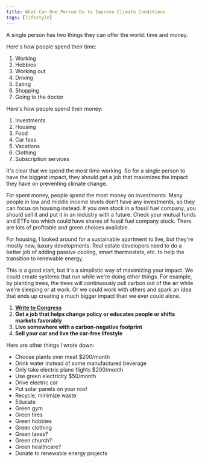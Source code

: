 ```yaml
---
title: What Can One Person Do to Improve Climate Conditions
tags: [lifestyle]
---
```


A single person has two things they can offer the world: time and money.

Here's how people spend their time:

1. Working
2. Hobbies
3. Working out
4. Driving
5. Eating
6. Shopping
7. Going to the doctor

Here's how people spend their money:

1. Investments
2. Housing
3. Food
4. Car fees
5. Vacations
6. Clothing
7. Subscription services

It's clear that we spend the most time working. So for a single person to have the biggest impact, they should get a job that maximizes the impact they have on preventing climate change.

For spent money, people spend the most money on investments. Many people in low and middle income levels don't have any investments, so they can focus on housing instead. If you own stock in a fossil fuel company, you should sell it and put it in an industry with a future. Check your mutual funds and ETFs too which could have shares of fossil fuel company stock. There are lots of profitable and green choices available.

For housing, I looked around for a sustainable apartment to live, but they're mostly new, luxury developments. Real estate developers need to do a better job of adding passive cooling, smart thermostats, etc. to help the transition to renewable energy.

This is a good start, but it's a simplistic way of maximizing your impact. We could create systems that run while we're doing other things. For example, by planting trees, the trees will continuously pull carbon out of the air while we're sleeping or at work. Or we could work with others and spark an idea that ends up creating a much bigger impact than we ever could alone.

1. **<a href="https://citizensclimatelobby.org/write-congress-about-climate-change/#/7/" target="_blank">Write to Congress</a>**
2. **Get a job that helps change policy or educates people or shifts markets favorably**
3. **Live somewhere with a carbon-negative footprint**
4. **Sell your car and live the car-free lifestyle**

Here are other things I wrote down:

- Choose plants over meat $200/month
- Drink water instead of some manufactured beverage
- Only take electric plane flights $200/month
- Use green electricity $50/month
- Drive electric car
- Put solar panels on your roof
- Recycle, minimize waste
- Educate
- Green gym
- Green tires
- Green hobbies
- Green clothing
- Green taxes?
- Green church?
- Green healthcare?
- Donate to renewable energy projects
